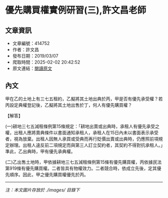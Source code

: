 # 優先購買權實例研習(三),許文昌老師

## 文章資訊
- 文章編號：414752
- 作者：許文昌
- 發布日期：2019/03/07
- 爬取時間：2025-02-02 20:42:52
- 原文連結：[閱讀原文](https://real-estate.get.com.tw/Columns/detail.aspx?no=414752)

## 內文
甲在乙的土地上有三七五租約，乙擬將其土地出典於丙，甲是否有優先承受權？若丙設定典權登記後，乙擬將其土地出售於丁，何人有優先購買權？

【解答】

(一)耕地三七五減租條例第15條規定：「耕地出賣或出典時，承租人有優先承受之權，出租人應將賣典條件以書面通知承租人，承租人在15日內未以書面表示承受者，視為放棄。出租人因無人承買或受典而再行貶價出賣或出典時，仍應照前項規定辦理。出租人違反前二項規定而與第三人訂立契約者，其契約不得對抗承租人。」準此，乙出典時，甲有優先承典權。

(二)乙出售土地時，甲依據耕地三七五減租條例第15條有優先購買權，丙依據民法第919條有優先購買權。二者皆具有物權效力。二者競合時，依成立先後，定其優先順序。因此，甲之優先購買權優先於丙。

---
*注：本文圖片存放於 ./images/ 目錄下*
